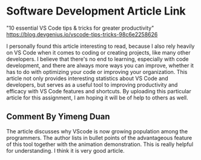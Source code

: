 # Software Development Article Link 
"10 essential VS Code tips & tricks for greater productivity"
https://blog.devgenius.io/vscode-tips-tricks-98c6e2258626 

I personally found this article interesting to read, because I also rely heavily on VS Code when it comes to coding or creating projects, like many other developers. I believe that there's no end to learning, especially with code development, and there are always more ways you can improve, whether it has to do with optimizing your code or improving your organization. This article not only provides interesting statistics about VS Code and developers, but serves as a useful tool to improving productivity and efficacy with VS Code features and shortcuts. By uploading this particular article for this assignment, I am hoping it will be of help to others as well. 

## Comment By Yimeng Duan
The article discusses why VScode is now growing population among the programmers. The author lists in bullet points of the advantageous feature of this tool together with the animation demonstration. This is really helpful for understanding. I think it is very good article.